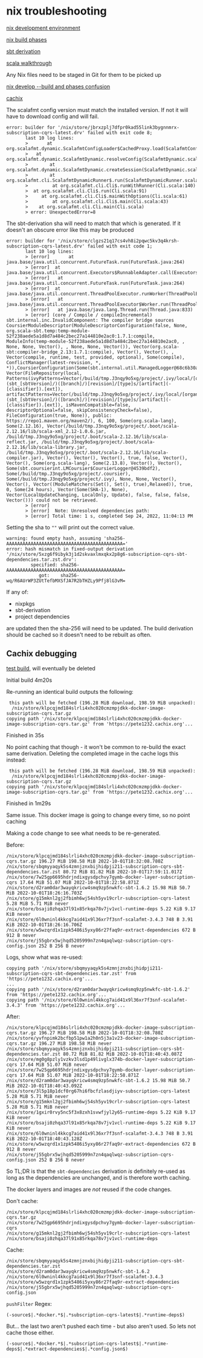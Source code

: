 # nix troubleshooting

[nix development environment](https://nixos.wiki/wiki/Development_environment_with_nix-shell)

[nix build phases](https://nixos.org/manual/nixpkgs/stable/#sec-stdenv-phases)

[sbt derivation](https://github.com/zaninime/sbt-derivation)

[scala walkthrough](https://github.com/gvolpe/sbt-nix.g8#docker-images)

Any Nix files need to be staged in Git for them to be picked up

[nix develop --build and phases confusion](https://github.com/NixOS/nix/issues/6202)

[cachix](https://app.cachix.org/cache/pete1232)

The scalafmt config version must match the installed version. If not it will have to download config and will fail.

```text
error: builder for '/nix/store/jbrxzplj7dfpr0kad55link3bygnnmrx-subscription-cqrs-latest.drv' failed with exit code 8;
       last 10 log lines:
       >       at org.scalafmt.dynamic.ScalafmtConfigLoader$CachedProxy.load(ScalafmtConfigLoader.scala:70)
       >   at org.scalafmt.dynamic.ScalafmtDynamic.resolveConfig(ScalafmtDynamic.scala:53)
       >        at org.scalafmt.dynamic.ScalafmtDynamic.createSession(ScalafmtDynamic.scala:47)
       >        at org.scalafmt.cli.ScalafmtDynamicRunner$.run(ScalafmtDynamicRunner.scala:29)
       >         at org.scalafmt.cli.Cli$.runWithRunner(Cli.scala:140)
       >  at org.scalafmt.cli.Cli$.run(Cli.scala:91)
       >     at org.scalafmt.cli.Cli$.mainWithOptions(Cli.scala:61)
       >         at org.scalafmt.cli.Cli$.main(Cli.scala:43)
       >    at org.scalafmt.cli.Cli.main(Cli.scala)
       > error: UnexpectedError=8
```

The sbt-derivation sha will need to match that which is generated. If it doesn't an obscure error like this may be produced

```text
error: builder for '/nix/store/clgzs21q17cs4vh8i2pqwc5kv3q4krsh-subscription-cqrs-latest.drv' failed with exit code 1;
       last 10 log lines:
       > [error]       at java.base/java.util.concurrent.FutureTask.run(FutureTask.java:264)
       > [error]  at java.base/java.util.concurrent.Executors$RunnableAdapter.call(Executors.java:539)
       > [error]   at java.base/java.util.concurrent.FutureTask.run(FutureTask.java:264)
       > [error]  at java.base/java.util.concurrent.ThreadPoolExecutor.runWorker(ThreadPoolExecutor.java:1136)
       > [error]   at java.base/java.util.concurrent.ThreadPoolExecutor$Worker.run(ThreadPoolExecutor.java:635)
       > [error]   at java.base/java.lang.Thread.run(Thread.java:833)
       > [error] (core / Compile / compileIncremental) sbt.internal.inc.InvalidComponent: The compiler bridge sources CoursierModuleDescriptor(ModuleDescriptorConfiguration(false, None, org.scala-sbt.temp:temp-module-52f238aede5a1d8d7a484c2bec27a144810e2ac0:1.7.1:compile, ModuleInfo(temp-module-52f238aede5a1d8d7a484c2bec27a144810e2ac0, , None, None, Vector(), , None, None, Vector()), Vector(org.scala-sbt:compiler-bridge_2.13:1.7.1:compile), Vector(), Vector(), , Vector(compile, runtime, test, provided, optional), Some(compile), ConflictManager(latest-revision, *, *)),CoursierConfiguration(Some(sbt.internal.util.ManagedLogger@68c6b30a), Vector(FileRepository(local, Patterns(ivyPatterns=Vector(/build/tmp.J3nqy9o5xg/project/.ivy/local/[organisation]/[module]/(scala_[scalaVersion]/)(sbt_[sbtVersion]/)([branch]/)[revision]/[type]s/[artifact](-[classifier]).[ext]), artifactPatterns=Vector(/build/tmp.J3nqy9o5xg/project/.ivy/local/[organisation]/[module]/(scala_[scalaVersion]/)(sbt_[sbtVersion]/)([branch]/)[revision]/[type]s/[artifact](-[classifier]).[ext]), isMavenCompatible=false, descriptorOptional=false, skipConsistencyCheck=false), FileConfiguration(true, None)), public: https://repo1.maven.org/maven2/), 6, 100, Some(org.scala-lang), Some(2.12.16), Vector(/build/tmp.J3nqy9o5xg/project/.boot/scala-2.12.16/lib/scala-xml_2.12-1.0.6.jar, /build/tmp.J3nqy9o5xg/project/.boot/scala-2.12.16/lib/scala-reflect.jar, /build/tmp.J3nqy9o5xg/project/.boot/scala-2.12.16/lib/scala-library.jar, /build/tmp.J3nqy9o5xg/project/.boot/scala-2.12.16/lib/scala-compiler.jar), Vector(), Vector(), Vector(), true, false, Vector(), Vector(), Some(org.scala-lang), Some(2.13.8), Vector(), Vector(), Some(sbt.coursierint.LMCoursier$CoursierLogger@4539bdf2), Some(/build/tmp.J3nqy9o5xg/project/.coursier), Some(/build/tmp.J3nqy9o5xg/project/.ivy), None, None, Vector(), Vector(), Vector((ModuleMatchers(Set(), Set(), true),Relaxed)), true, 0, Some(24 hours), Vector(Some(SHA-1), None), Vector(LocalUpdateChanging, LocalOnly, Update), false, false, false, Vector())) could not be retrieved.
       > [error]
       > [error]  Note: Unresolved dependencies path:
       > [error] Total time: 1 s, completed Sep 24, 2022, 11:04:13 PM
```

Setting the sha to `""` will print out the correct value.

```text
warning: found empty hash, assuming 'sha256-AAAAAAAAAAAAAAAAAAAAAAAAAAAAAAAAAAAAAAAAAAA='
error: hash mismatch in fixed-output derivation '/nix/store/5xzg6f9ibyk3j1d2skvaxlmxqkx2p8g6-subscription-cqrs-sbt-dependencies.tar.zst.drv':
         specified: sha256-AAAAAAAAAAAAAAAAAAAAAAAAAAAAAAAAAAAAAAAAAAA=
            got:    sha256-wq/R6AUrWP3ZUtTefbMXSfJA7R2bTHZLy9Pfj8lG3vM=
```

If any of:

- nixpkgs
- sbt-derivation
- project dependencies

are updated then the sha-256 will need to be updated. The build derivation should be cached so it doesn't need to be rebuilt as often.

## Cachix debugging

[test build](https://github.com/Pete1232/subscription-cqrs/actions/runs/3165661727), will eventually be deleted

Initial build 4m20s

Re-running an identical build outputs the following:

```text
 this path will be fetched (196.28 MiB download, 198.59 MiB unpacked):
  /nix/store/klpcqjmd184slrli4xhc020cmzmpjdkk-docker-image-subscription-cqrs.tar.gz
copying path '/nix/store/klpcqjmd184slrli4xhc020cmzmpjdkk-docker-image-subscription-cqrs.tar.gz' from 'https://pete1232.cachix.org'...
```

Finished in 35s

No point caching that though - it won't be common to re-build the exact same derivation. Deleting the completed image in the cache logs this instead:

```text
 this path will be fetched (196.28 MiB download, 198.59 MiB unpacked):
  /nix/store/klpcqjmd184slrli4xhc020cmzmpjdkk-docker-image-subscription-cqrs.tar.gz
copying path '/nix/store/klpcqjmd184slrli4xhc020cmzmpjdkk-docker-image-subscription-cqrs.tar.gz' from 'https://pete1232.cachix.org'...
```

Finished in 1m29s

Same issue. This docker image is going to change every time, so no point caching

Making a code change to see what needs to be re-generated.

Before:

```text
/nix/store/klpcqjmd184slrli4xhc020cmzmpjdkk-docker-image-subscription-cqrs.tar.gz 196.27 MiB 198.58 MiB 2022-10-01T18:32:08.780Z 
/nix/store/sbqmyyaqyk5s4zmnjznxbijhidpji211-subscription-cqrs-sbt-dependencies.tar.zst 80.72 MiB 81.82 MiB 2022-10-01T17:59:11.017Z 
/nix/store/7w25gp6695hdrjndixgysdpchvy7gymb-docker-layer-subscription-cqrs 17.64 MiB 51.07 MiB 2022-10-01T18:22:58.871Z 
/nix/store/d2ram0dar3wayqkricw4smq9zp5nwkfc-sbt-1.6.2 15.98 MiB 50.7 MiB 2022-10-01T18:26:16.703Z 
/nix/store/g15mknl2gj2fbimh6wj54sh5yv19crlr-subscription-cqrs-latest 5.28 MiB 5.71 MiB never 
/nix/store/bsaji0zhqa37l91x85rkqa78v7jv1vcl-runtime-deps 5.22 KiB 9.17 KiB never 
/nix/store/6l0wninl4kkcg7aid41x9l36xr7f3snf-scalafmt-3.4.3 748 B 3.91 KiB 2022-10-01T18:26:16.706Z 
/nix/store/w5wzqrd1x1zpk5486i5yxy86r27faq9r-extract-dependencies 672 B 912 B never 
/nix/store/j55gbrx5wjhqd5205999n7zn4qaqlwqz-subscription-cqrs-config.json 252 B 256 B never
```

Logs, show what was re-used:

```text
copying path '/nix/store/sbqmyyaqyk5s4zmnjznxbijhidpji211-subscription-cqrs-sbt-dependencies.tar.zst' from 'https://pete1232.cachix.org'...
...
copying path '/nix/store/d2ram0dar3wayqkricw4smq9zp5nwkfc-sbt-1.6.2' from 'https://pete1232.cachix.org'...
copying path '/nix/store/6l0wninl4kkcg7aid41x9l36xr7f3snf-scalafmt-3.4.3' from 'https://pete1232.cachix.org'...
```

After:

```text
/nix/store/klpcqjmd184slrli4xhc020cmzmpjdkk-docker-image-subscription-cqrs.tar.gz 196.27 MiB 198.58 MiB 2022-10-01T18:32:08.780Z 
/nix/store/yvfnpimk2bcfbp51pw1a2h0n5j3a1v23-docker-image-subscription-cqrs.tar.gz 196.27 MiB 198.58 MiB never 
/nix/store/sbqmyyaqyk5s4zmnjznxbijhidpji211-subscription-cqrs-sbt-dependencies.tar.zst 80.72 MiB 81.82 MiB 2022-10-01T18:40:43.087Z 
/nix/store/mg0g8pzly1vzkv3lsd1p49livglx374b-docker-layer-subscription-cqrs 17.64 MiB 51.07 MiB never 
/nix/store/7w25gp6695hdrjndixgysdpchvy7gymb-docker-layer-subscription-cqrs 17.64 MiB 51.07 MiB 2022-10-01T18:22:58.871Z 
/nix/store/d2ram0dar3wayqkricw4smq9zp5nwkfc-sbt-1.6.2 15.98 MiB 50.7 MiB 2022-10-01T18:40:43.092Z 
/nix/store/3l5p18p1dcf0rg67hi6fbcfzlasdjiyv-subscription-cqrs-latest 5.28 MiB 5.71 MiB never 
/nix/store/g15mknl2gj2fbimh6wj54sh5yv19crlr-subscription-cqrs-latest 5.28 MiB 5.71 MiB never 
/nix/store/1gxir0rvy5nc5f3x8zxh1svwfjyl2y65-runtime-deps 5.22 KiB 9.17 KiB never 
/nix/store/bsaji0zhqa37l91x85rkqa78v7jv1vcl-runtime-deps 5.22 KiB 9.17 KiB never 
/nix/store/6l0wninl4kkcg7aid41x9l36xr7f3snf-scalafmt-3.4.3 748 B 3.91 KiB 2022-10-01T18:40:43.128Z 
/nix/store/w5wzqrd1x1zpk5486i5yxy86r27faq9r-extract-dependencies 672 B 912 B never 
/nix/store/j55gbrx5wjhqd5205999n7zn4qaqlwqz-subscription-cqrs-config.json 252 B 256 B never
```

So TL;DR is that the `sbt-dependencies` derivation _is_ definitely re-used as long as the dependencies are unchanged, and is therefore worth caching.

The docker layers and images are _not_ reused if the code changes.

Don't cache:

```text
/nix/store/klpcqjmd184slrli4xhc020cmzmpjdkk-docker-image-subscription-cqrs.tar.gz
/nix/store/7w25gp6695hdrjndixgysdpchvy7gymb-docker-layer-subscription-cqrs
/nix/store/g15mknl2gj2fbimh6wj54sh5yv19crlr-subscription-cqrs-latest
/nix/store/bsaji0zhqa37l91x85rkqa78v7jv1vcl-runtime-deps
```

Cache:

```text
/nix/store/sbqmyyaqyk5s4zmnjznxbijhidpji211-subscription-cqrs-sbt-dependencies.tar.zst
/nix/store/d2ram0dar3wayqkricw4smq9zp5nwkfc-sbt-1.6.2
/nix/store/6l0wninl4kkcg7aid41x9l36xr7f3snf-scalafmt-3.4.3
/nix/store/w5wzqrd1x1zpk5486i5yxy86r27faq9r-extract-dependencies
/nix/store/j55gbrx5wjhqd5205999n7zn4qaqlwqz-subscription-cqrs-config.json
```

`pushFilter` Regex:

```text
(-source$|.*docker.*$|.*subscription-cqrs-latest$|.*runtime-deps$)
```

But... the last two aren't pushed each time - but also aren't used. So lets not cache those either.

```text
(-source$|.*docker.*$|.*subscription-cqrs-latest$|.*runtime-deps$|.*extract-dependencies$|.*config.json$)
```
